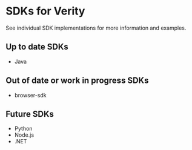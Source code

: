 # SDKs for Verity

See individual SDK implementations for more information and examples.

## Up to date SDKs

* Java

## Out of date or work in progress SDKs

* browser-sdk

## Future SDKs
* Python
* Node.js
* .NET